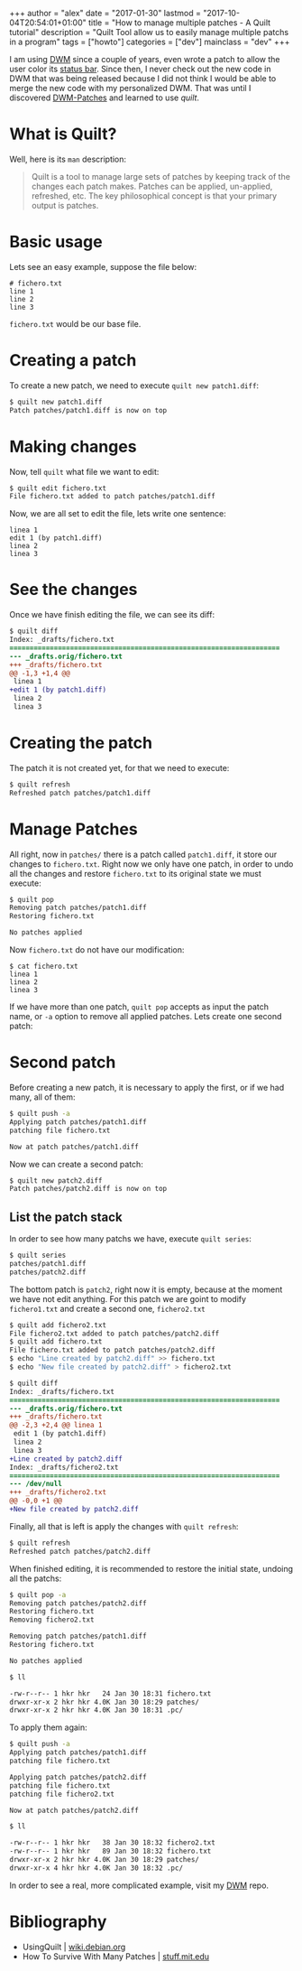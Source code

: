 +++
author = "alex"
date = "2017-01-30"
lastmod = "2017-10-04T20:54:01+01:00"
title = "How to manage multiple patches - A Quilt tutorial"
description = "Quilt Tool allow us to easily manage multiple patchs in a program"
tags = ["howto"]
categories = ["dev"]
mainclass = "dev"
+++

I am using [DWM](https://elbauldelprogramador.com/tags/dwm/ "DWM") since a couple of years, even wrote a patch to allow the user color its [status bar](https://elbauldelprogramador.com/statuscolor-dwm-6-1/ "Colorear la barra de estado con Simple StatusColor en DWM 6.1"). Since then, I never check out the new code in DWM that was being released because I did not think I would be able to merge the new code with my personalized DWM. That was until I discovered <a href="https://github.com/jceb/dwm-patches" target="_blank" title="DWM-Patches">DWM-Patches</a> and learned to use _quilt_.

# What is Quilt?

Well, here is its `man` description:

> Quilt is a tool to manage large sets of patches by keeping track of the changes each patch makes. Patches can be applied, un-applied, refreshed, etc. The key philosophical concept is that your primary output is patches.

<!--more--><!--ad-->

# Basic usage

Lets see an easy example, suppose the file below:

```text
# fichero.txt
line 1
line 2
line 3
```

`fichero.txt` would be our base file.

# Creating a patch

To create a new patch, we need to execute `quilt new patch1.diff`:

```bash
$ quilt new patch1.diff
Patch patches/patch1.diff is now on top
```

# Making changes

Now, tell `quilt` what file we want to edit:

```bash
$ quilt edit fichero.txt
File fichero.txt added to patch patches/patch1.diff
```

Now, we are all set to edit the file, lets write one sentence:

```text
linea 1
edit 1 (by patch1.diff)
linea 2
linea 3
```

# See the changes

Once we have finish editing the file, we can see its diff:

```diff
$ quilt diff
Index: _drafts/fichero.txt
===================================================================
--- _drafts.orig/fichero.txt
+++ _drafts/fichero.txt
@@ -1,3 +1,4 @@
 linea 1
+edit 1 (by patch1.diff)
 linea 2
 linea 3
```

# Creating the patch

The patch it is not created yet, for that we need to execute:

```bash
$ quilt refresh
Refreshed patch patches/patch1.diff
```

# Manage Patches

All right, now in `patches/` there is a patch called `patch1.diff`, it store our changes to `fichero.txt`. Right now we only have one patch, in order to undo all the changes and restore `fichero.txt` to its original state we must execute:

```bash
$ quilt pop
Removing patch patches/patch1.diff
Restoring fichero.txt

No patches applied
```

Now `fichero.txt` do not have our modification:

```text
$ cat fichero.txt
linea 1
linea 2
linea 3
```

If we have more than one patch, `quilt pop` accepts as input the patch name, or `-a` option to remove all applied patches. Lets create one second patch:


# Second patch

Before creating a new patch, it is necessary to apply the first, or if we had many, all of them:

```bash
$ quilt push -a
Applying patch patches/patch1.diff
patching file fichero.txt

Now at patch patches/patch1.diff
```

Now we can create a second patch:

```bash
$ quilt new patch2.diff
Patch patches/patch2.diff is now on top
```

## List the patch stack

In order to see how many patchs we have, execute `quilt series`:

```bash
$ quilt series
patches/patch1.diff
patches/patch2.diff
```

The bottom patch is `patch2`, right now it is empty, because at the moment we have not edit anything. For this patch we are goint to modify `fichero1.txt` and create a second one, `fichero2.txt`

```bash
$ quilt add fichero2.txt
File fichero2.txt added to patch patches/patch2.diff
$ quilt add fichero.txt
File fichero.txt added to patch patches/patch2.diff
$ echo "Line created by patch2.diff" >> fichero.txt
$ echo "New file created by patch2.diff" > fichero2.txt
```

``` diff
$ quilt diff
Index: _drafts/fichero.txt
===================================================================
--- _drafts.orig/fichero.txt
+++ _drafts/fichero.txt
@@ -2,3 +2,4 @@ linea 1
 edit 1 (by patch1.diff)
 linea 2
 linea 3
+Line created by patch2.diff
Index: _drafts/fichero2.txt
===================================================================
--- /dev/null
+++ _drafts/fichero2.txt
@@ -0,0 +1 @@
+New file created by patch2.diff
```

Finally, all that is left is apply the changes with `quilt refresh`:

```bash
$ quilt refresh
Refreshed patch patches/patch2.diff
```

When finished editing, it is recommended to restore the initial state, undoing all the patchs:

```bash
$ quilt pop -a
Removing patch patches/patch2.diff
Restoring fichero.txt
Removing fichero2.txt

Removing patch patches/patch1.diff
Restoring fichero.txt

No patches applied

$ ll

-rw-r--r-- 1 hkr hkr   24 Jan 30 18:31 fichero.txt
drwxr-xr-x 2 hkr hkr 4.0K Jan 30 18:29 patches/
drwxr-xr-x 2 hkr hkr 4.0K Jan 30 18:31 .pc/
```

To apply them again:

```bash
$ quilt push -a
Applying patch patches/patch1.diff
patching file fichero.txt

Applying patch patches/patch2.diff
patching file fichero.txt
patching file fichero2.txt

Now at patch patches/patch2.diff

$ ll

-rw-r--r-- 1 hkr hkr   38 Jan 30 18:32 fichero2.txt
-rw-r--r-- 1 hkr hkr   89 Jan 30 18:32 fichero.txt
drwxr-xr-x 2 hkr hkr 4.0K Jan 30 18:29 patches/
drwxr-xr-x 4 hkr hkr 4.0K Jan 30 18:32 .pc/
```

In order to see a real, more complicated example, visit my  <a href="https://github.com/elbaulp/myDWM" target="_blank" title="DWM">DWM</a> repo.

# Bibliography

- UsingQuilt | <a href="https://wiki.debian.org/UsingQuilt" target="_blank" title="Using Quilt | Debian Wiki">wiki.debian.org</a>
- How To Survive With Many Patches | <a href="https://stuff.mit.edu/afs/athena/system/i386_deb50/os/usr/share/doc/quilt/quilt.html" target="_blank" title="How to survive with many patches">stuff.mit.edu</a>
